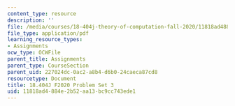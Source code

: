 ```yaml
---
content_type: resource
description: ''
file: /media/courses/18-404j-theory-of-computation-fall-2020/11818ad4884e2b52aa13bc9cc743ede1_MIT18_404f20_hw3.pdf
file_type: application/pdf
learning_resource_types:
- Assignments
ocw_type: OCWFile
parent_title: Assignments
parent_type: CourseSection
parent_uid: 227024dc-0ac2-a8b4-d6b0-24caeca87cd8
resourcetype: Document
title: 18.404J F2020 Problem Set 3
uid: 11818ad4-884e-2b52-aa13-bc9cc743ede1
---
```

